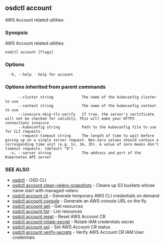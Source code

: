 ## osdctl account

AWS Account related utilities

### Synopsis

AWS Account related utilities

```
osdctl account [flags]
```

### Options

```
  -h, --help   help for account
```

### Options inherited from parent commands

```
      --cluster string             The name of the kubeconfig cluster to use
      --context string             The name of the kubeconfig context to use
      --insecure-skip-tls-verify   If true, the server's certificate will not be checked for validity. This will make your HTTPS connections insecure
      --kubeconfig string          Path to the kubeconfig file to use for CLI requests.
      --request-timeout string     The length of time to wait before giving up on a single server request. Non-zero values should contain a corresponding time unit (e.g. 1s, 2m, 3h). A value of zero means don't timeout requests. (default "0")
  -s, --server string              The address and port of the Kubernetes API server
```

### SEE ALSO

* [osdctl](osdctl.md)	 - OSD CLI
* [osdctl account clean-velero-snapshots](osdctl_account_clean-velero-snapshots.md)	 - Cleans up S3 buckets whose name start with managed-velero
* [osdctl account cli](osdctl_account_cli.md)	 - Generate temporary AWS CLI credentials on demand
* [osdctl account console](osdctl_account_console.md)	 - Generate an AWS console URL on the fly
* [osdctl account get](osdctl_account_get.md)	 - Get resources
* [osdctl account list](osdctl_account_list.md)	 - List resources
* [osdctl account reset](osdctl_account_reset.md)	 - Reset AWS Account CR
* [osdctl account rotate-secret](osdctl_account_rotate-secret.md)	 - Rotate IAM credentials secret
* [osdctl account set](osdctl_account_set.md)	 - Set AWS Account CR status
* [osdctl account verify-secrets](osdctl_account_verify-secrets.md)	 - Verify AWS Account CR IAM User credentials

